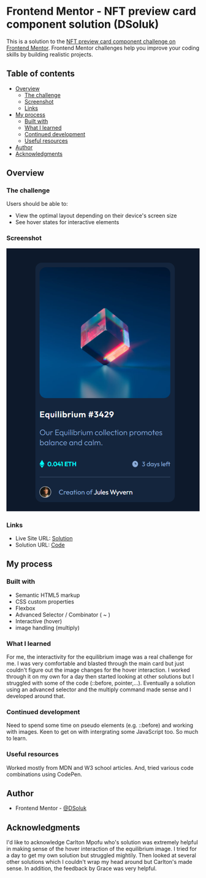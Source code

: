 # Frontend Mentor - NFT preview card component solution (DSoluk)

This is a solution to the [NFT preview card component challenge on Frontend Mentor](https://www.frontendmentor.io/challenges/nft-preview-card-component-SbdUL_w0U). Frontend Mentor challenges help you improve your coding skills by building realistic projects.

## Table of contents

- [Overview](#overview)
  - [The challenge](#the-challenge)
  - [Screenshot](#screenshot)
  - [Links](#links)
- [My process](#my-process)
  - [Built with](#built-with)
  - [What I learned](#what-i-learned)
  - [Continued development](#continued-development)
  - [Useful resources](#useful-resources)
- [Author](#author)
- [Acknowledgments](#acknowledgments)

## Overview

### The challenge

Users should be able to:

- View the optimal layout depending on their device's screen size
- See hover states for interactive elements

### Screenshot

![](/screenshot.png)

### Links

- Live Site URL: [Solution](https://dsoluk.github.io/nft-preview-card-component-main/)
- Solution URL: [Code](https://github.com/dsoluk/nft-preview-card-component-main)

## My process

### Built with

- Semantic HTML5 markup
- CSS custom properties
- Flexbox
- Advanced Selector / Combinator ( ~ )
- Interactive (hover)
- image handling (multiply)

### What I learned

For me, the interactivity for the equilibrium image was a real challenge for me. I was very comfortable and blasted through the main card but just couldn't figure out the image changes for the hover interaction. I worked through it on my own for a day then started looking at other solutions but I struggled with some of the code (::before, pointer,...). Eventually a solution using an advanced selector and the multiply command made sense and I developed around that.

### Continued development

Need to spend some time on pseudo elements (e.g. ::before) and working with images. Keen to get on with intergrating some JavaScript too. So much to learn.

### Useful resources

Worked mostly from MDN and W3 school articles.  And, tried various code combinations using CodePen.

## Author

- Frontend Mentor - [@DSoluk](https://www.frontendmentor.io/profile/DSoluk)

## Acknowledgments

I'd like to acknowledge Carlton Mpofu who's solution was extremely helpful in making sense of the hover interaction of the equilibrium image. I tried for a day to get my own solution but struggled mightily. Then looked at several other solutions which I couldn't wrap my head around but Carlton's made sense. In addition, the feedback by Grace was very helpful.
